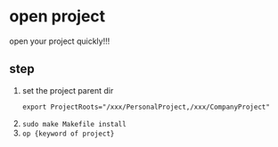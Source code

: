 # open project

open your project quickly!!!

## step
1. set the project parent dir
    ```
    export ProjectRoots="/xxx/PersonalProject,/xxx/CompanyProject"
    ```
2. `sudo make Makefile install`
3. `op {keyword of project}`
